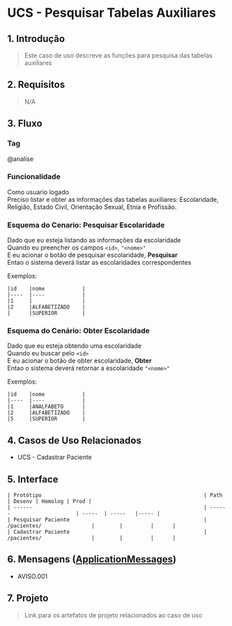 # UCS - Pesquisar Tabelas Auxiliares

## 1. Introdução
> Este caso de uso descreve as funções para pesquisa das tabelas auxiliares

## 2. Requisitos
> N/A

## 3. Fluxo
<!BDD.INICIO>

### Tag
@analise
### Funcionalidade
Como usuario logado  
Preciso listar e obter as informações das tabelas auxiliares: Escolaridade, Religião, Estado Civil, Orientação Sexual, Etnia e Profissão. 
  
### Esquema do Cenario: Pesquisar Escolaridade
Dado que eu esteja listando as informações da escolaridade  
Quando eu preencher os campos `<id>`, `"<nome>"`  
E eu acionar o botão de pesquisar escolaridade, **Pesquisar**  
Entao o sistema deverá listar as escolaridades correspondentes

Exemplos:

    |id    |nome            |  
    |----  |----            |  
    |1     |                |  
    |2     |ALFABETIZADO    |  
    |      |SUPERIOR        |

### Esquema do Cenário: Obter Escolaridade
Dado que eu esteja obtendo uma escolaridade  
Quando eu buscar pelo `<id>`  
E eu acionar o botão de obter escolaridade, **Obter**  
Entao o sistema deverá retornar a escolaridade `"<nome>"`

Exemplos:

    |id    |nome            |  
    |----  |----            |  
    |1     |ANALFABETO      |  
    |2     |ALFABETIZADO    |  
    |5     |SUPERIOR        |

<!BDD.FIM>

## 4. Casos de Uso Relacionados
* UCS - Cadastrar Paciente

## 5. Interface
    | Protótipo                                                    | Path                       | Desenv | Homolog | Prod |  
    | ------                                                       | ------                     | -----  | -----   |----- |  
    | Pesquisar Paciente                                           | /pacientes/                |        |         |      |  
    | Cadastrar Paciente                                           | /pacientes/                |        |         |      |

## 6. Mensagens ([ApplicationMessages](src/main/resources/ApplicationMessages.properties))
* AVISO.001

## 7. Projeto
> Link para os artefatos de projeto relacionados ao caso de uso